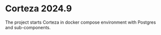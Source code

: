 # Corteza 2024.9

The project starts Corteza in docker compose environment with Postgres and sub-components.
